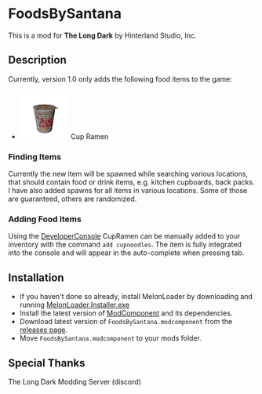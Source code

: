 # FoodsBySantana
This is a mod for **The Long Dark** by Hinterland Studio, Inc.

## Description
Currently, version 1.0 only adds the following food items to the game:
- ![Cup noodles](images/ico_GearItem__CupNoodles+1.png  "Cup noodles") Cup Ramen

### Finding Items
Currently the new item will be spawned while searching various locations, that should contain food or drink items, e.g. kitchen cupboards, back packs.
I have also added spawns for all items in various locations. Some of those are guaranteed, others are randomized.

### Adding Food Items
Using the [DeveloperConsole](https://github.com/FINDarkside/TLD-Developer-Console) CupRamen can be manually added to your inventory with the command `add cupnoodles`.
The item is fully integrated into the console and will appear in the auto-complete when pressing tab.

## Installation
* If you haven't done so already, install MelonLoader by downloading and running [MelonLoader.Installer.exe](https://github.com/HerpDerpinstine/MelonLoader/releases/latest/download/MelonLoader.Installer.exe)
* Install the latest version of [ModComponent](https://github.com/ds5678/ModComponent) and its dependencies.
* Download latest version of `FoodsBySantana.modcomponent` from the [releases page](https://github.com/stmSantana/FoodsBySantana/releases/latest).
* Move `FoodsBySantana.modcomponent` to your mods folder.

## Special Thanks
The Long Dark Modding Server (discord)
